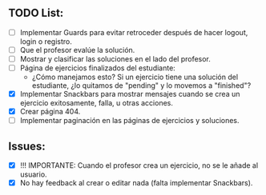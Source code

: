 ## TODO List:

- [ ] Implementar Guards para evitar retroceder después de hacer logout, login o registro.
- [ ] Que el profesor evalúe la solución.
- [ ] Mostrar y clasificar las soluciones en el lado del profesor.
- [ ] Página de ejercicios finalizados del estudiante:
  - ¿Cómo manejamos esto? Si un ejercicio tiene una solución del estudiante, ¿lo quitamos de "pending" y lo movemos a "finished"?
- [x] Implementar Snackbars para mostrar mensajes cuando se crea un ejercicio exitosamente, falla, u otras acciones.
- [x] Crear página 404.
- [ ] Implementar paginación en las páginas de ejercicios y soluciones.

## Issues:

- [x] !!! IMPORTANTE: Cuando el profesor crea un ejercicio, no se le añade al usuario.
- [x] No hay feedback al crear o editar nada (falta implementar Snackbars).
